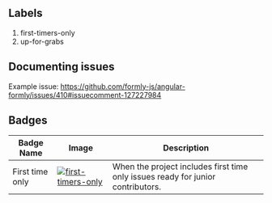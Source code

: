 

## Labels
1. first-timers-only
2. up-for-grabs

## Documenting issues

Example issue:
https://github.com/formly-js/angular-formly/issues/410#issuecomment-127227984

## Badges

| Badge Name  | Image | Description |
| ------      | ----  | ----        |
| First time only | [![first-timers-only](https://img.shields.io/badge/first--timers--only-friendly-blue.svg?style=flat-square)](https://www.firsttimersonly.com/) | When the project includes first time only issues ready for junior contributors. |
